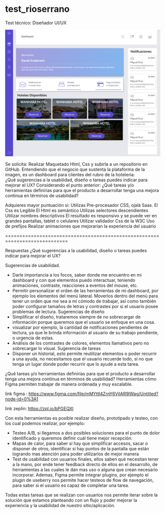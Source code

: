 # test_rioserrano

Test técnico:  Diseñador UI/UX

![](header.png)

Se solicita:
Realizar Maquetado Html, Css y subirla a un repositorio en GitHub.
Entendiendo que el negocio que sustenta la plataforma de la imagen, es un dashboard para clientes del rubro de la hoteleria:  
¿Qué sugerencias a la usabilidad, diseño o tareas puedes indicar para mejorar el UX?
Considerando el punto anterior: 
¿Qué tareas y/o herramientas definirias para que el producto a desarrollar tenga una mejora continua en términos de usabilidad?

Adquieres mayor puntuación si:
Utilizas Pre-procesador CSS, ojalá Saas.
El Css es Legible
El Html es semántico
Utilizas selectores descendientes
Utilizar nombres descriptivos
El resultado es responsivo y se puede ver en grandes pantallas, tablet o celulares
Utilizar validador Css de la W3C
Uso de prefijos
Realizar animaciones que mejorarian la experiencia del usuario

============================================================================

Respuestas
¿Qué sugerencias a la usabilidad, diseño o tareas puedes indicar para mejorar el UX?

Sugerencias de usabilidad.
- Darle importancia a los focos, saber donde me encuentro en mi dashboard y con qué elementos puedo interactuar, 
teniendo animaciones, contraste, reacciones a eventos del mouse, etc.
- Permitir personalizar el orden de las herramientas de mi dashboard, por ejemplo los elementos del menú lateral. 
Moverlos dentro del menú para tener un orden que me sea a mi cómodo de trabajar, así como también poder configurar tamaños de letras 
y contrastes por si el usuario posee problemas de lectura.
Sugerencias de diseño
- Simplificar el diseño, trataremos siempre de no sobrecargar de información porque queremos que el usuario se enfoque en una cosa. 
- visualizar por ejemplo, la cantidad de notificaciones pendientes de lectura, ya que le brinda información al usuario de su trabajo pendiente,
o urgencia de estas.
- Análisis de los contrastes de colores, elementos llamativos pero no sobrecargar lo visual.
Sugerencia de tareas
- Disponer un historial, esto permite reutilizar elementos o poder recurrir a una ayuda, no necesitamos que el usuario recuerde todo, 
si no que tenga un lugar donde poder recurrir que lo ayude a esta tarea.


¿Qué tareas y/o herramientas definirías para que el producto a desarrollar tenga una mejora continua en términos de usabilidad?
Herramientas cómo Figma permiten trabajar de manera ordenada y muy escalable.

link figma : https://www.figma.com/file/mMYttI4ZrnY6VjlAR9lWag/Untitled?node-id=0%3A1

link zeplin: https://zpl.io/bPGEQXl

Con esta herramientas es posible realizar diseño, prototipado y testeo, con los cual podemos realizar, por ejemplo: 
- Testeo A/B, si llegamos a dos posibles soluciones para el punto de dolor identificado y queremos definir cuál tiene mejor recepción. 
- Mapas de calor, para saber si hay que simplificar accesos, sacar o disponer de otros, identificar si hay puntos de la pantalla que están 
logrando mas atención para poder utilizarlos de mejor manera
- Test de usabilidad con usuarios finales, ellos saben qué necesitan tener a la mano, por ende tener feedback directo de ellos en el desarrollo, 
de herramientas a las cuales le dan mas uso o alguna que crean necesario incorporar.
Ademas, Figma permite integrar plugins, por ejemplo el plugin de useberry nos permite hacer testeos de flow de navegación, 
para saber si el usuario es capaz de completar una tarea.

Todas estas tareas que se realizan con usuarios nos permite iterar sobre la solución que estamos planteando con un flujo y poder mejorar 
la experiencia y la usabilidad de nuestro sitio/aplicación.
